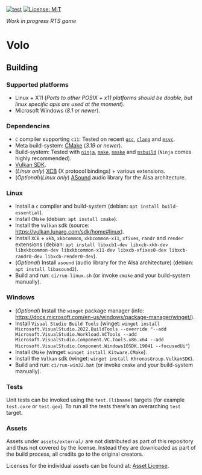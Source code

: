[![test](https://github.com/BastianBlokland/volo/actions/workflows/test.yaml/badge.svg)](https://github.com/BastianBlokland/volo/actions/workflows/test.yaml)
[![License: MIT](https://img.shields.io/badge/License-MIT-blue.svg)](LICENSE)

*Work in progress RTS game*

# Volo

## Building

### Supported platforms
* Linux + X11 (*Ports to other POSIX + x11 platforms should be doable, but linux specific apis are used at the moment*).
* Microsoft Windows (*8.1 or newer*).

### Dependencies
* `C` compiler supporting `c11`: Tested on recent [`gcc`](https://gcc.gnu.org/), [`clang`](https://clang.llvm.org/) and [`msvc`](https://docs.microsoft.com/en-us/cpp/build/reference/c-cpp-building-reference?).
* Meta build-system: [CMake](https://cmake.org/) (*3.19 or newer*).
* Build-system: Tested with [`ninja`](https://ninja-build.org/manual.html), [`make`](https://www.gnu.org/software/make/), [`nmake`](https://docs.microsoft.com/en-us/cpp/build/reference/nmake-reference) and [`msbuild`](https://docs.microsoft.com/en-us/visualstudio/msbuild) (`Ninja` comes highly recommended).
* [Vulkan SDK](https://vulkan.lunarg.com/).
* (*Linux only*) [XCB](https://xcb.freedesktop.org/) (X protocol bindings) + various extensions.
* (*Optional*)(*Linux only*) [ASound](https://alsa-project.org) audio library for the Alsa architecture.

### Linux
* Install a `c` compiler and build-system (debian: `apt install build-essential`).
* Install `CMake` (debian: `apt install cmake`).
* Install the `Vulkan` sdk (source: https://vulkan.lunarg.com/sdk/home#linux).
* Install `XCB` + `xkb`, `xkbcommon`, `xkbcommon-x11`, `xfixes`, `randr` and `render` extensions
  (debian: `apt install libxcb1-dev libxcb-xkb-dev libxkbcommon-dev libxkbcommon-x11-dev libxcb-xfixes0-dev libxcb-randr0-dev libxcb-render0-dev`).
* (*Optional*) Install `asound` (audio library for the Alsa architecture)
  (debian: `apt install libasound2`).
* Build and run: `ci/run-linux.sh` (or invoke `cmake` and your build-system manually).

### Windows
* (*Optional*) Install the `winget` package manager (info: https://docs.microsoft.com/en-us/windows/package-manager/winget/).
* Install `Visual Studio Build Tools` (winget: `winget install Microsoft.VisualStudio.2022.BuildTools --override "--add Microsoft.VisualStudio.Workload.VCTools --add Microsoft.VisualStudio.Component.VC.Tools.x86.x64 --add Microsoft.VisualStudio.Component.Windows10SDK.19041 --focusedUi"`)
* Install `CMake` (winget: `winget install Kitware.CMake`).
* Install the `Vulkan` sdk (winget: `winget install KhronosGroup.VulkanSDK`).
* Build and run: `ci/run-win32.bat` (or invoke `cmake` and your build-system manually).

### Tests

Unit tests can be invoked using the `test.[libname]` targets (for example `test.core` or `test.geo`).
To run all the tests there's an overarching `test` target.

### Assets

Assets under `assets/external/` are not distributed as part of this repository and thus not covered by the license.
Instead they are downloaded as part of the build process, all credits go to the original creators.

Licenses for the individual assets can be found at: [Asset License](https://www.bastian.tech/assets/license.txt).
